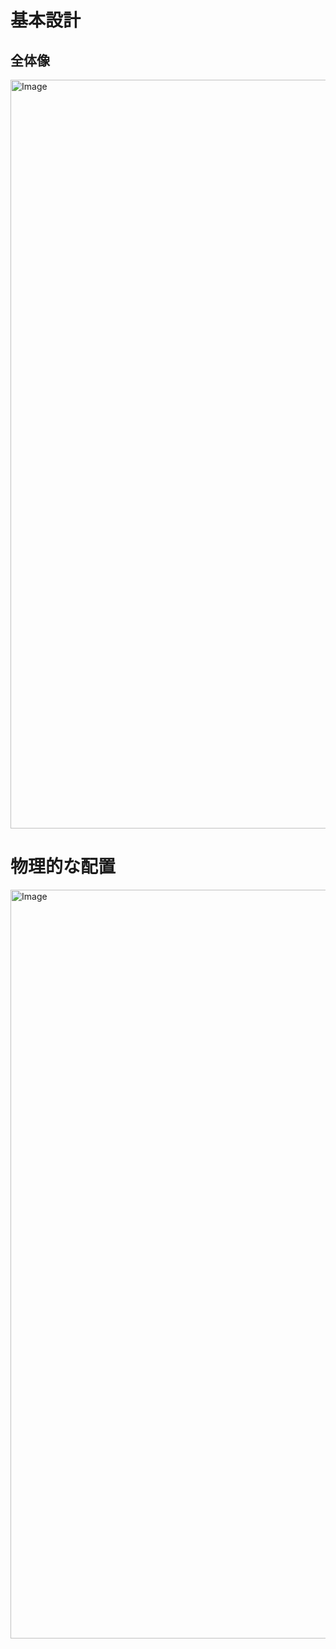 # 基本設計
## 全体像
<img width="1997" height="1198" alt="Image" src="https://github.com/user-attachments/assets/1bd32fea-87b1-4a20-b8b5-76603c88979f" />

# 物理的な配置
<img width="1997" height="1198" alt="Image" src="https://github.com/user-attachments/assets/5e28c333-97db-415b-9cad-4e353f913056" />

